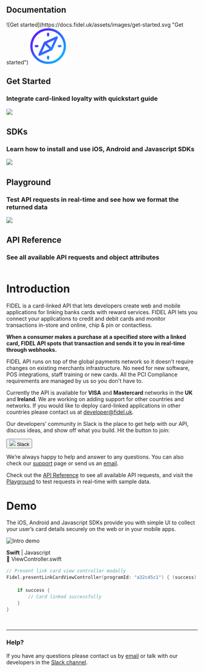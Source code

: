 <h2>Documentation</h2>
<div class="row">
    <div class="column">
        <div class="content">
            ![Get started](https://docs.fidel.uk/assets/images/get-started.svg "Get started")
            <img src="assets/images/get-started.svg"/>
            <h2>Get Started</h2>
            <h3>Integrate card-linked loyalty with quickstart guide</h3>
        </div>
    </div>
    <div class="column">
        <div class="content">
            <img src="https://docs.fidel.uk/assets/images/sdk-box.svg"/>
            <h2>SDKs</h2>
            <h3>Learn how to install and use iOS, Android and Javascript SDKs</h3>
        </div>
    </div>
</div>
<div class="row">
    <div class="column">
        <div class="content">
            <img src="https://docs.fidel.uk/assets/images/playground.svg"/>
            <h2>Playground</h2>
            <h3>Test API requests in real-time and see how we format the returned data</h3>
        </div>
    </div>
    <div class="column">
        <div class="content">
            <img src="https://docs.fidel.uk/assets/images/api-reference.svg"/>
            <h2>API Reference</h2>
            <h3>See all available API requests and object attributes</h3>
        </div>
    </div>
</div>

# Introduction
FIDEL is a card-linked API that lets developers create web and mobile applications for linking banks cards with reward services. FIDEL API lets you connect your applications to credit and debit cards and monitor transactions in-store and online, chip & pin or contactless.

**When a consumer makes a purchase at a specified store with a linked card, FIDEL API spots that transaction and sends it to you in real-time through webhooks.**

FIDEL API runs on top of the global payments network so it doesn't require changes on existing merchants infrastructure. No need for new software, POS integrations, staff training or new cards. All the PCI Compliance requirements are managed by us so you don't have to.

Currently the API is available for **VISA** and **Mastercard** networks in the **UK** and **Ireland**. We are working on adding support for other countries and networks. If you would like to deploy card-linked applications in other countries please contact us at [developer@fidel.uk](mailto:developer@fidel.uk).

Our developers’ community in Slack is the place to get help with our API, discuss ideas, and show off what you build. Hit the button to join:

<button>
  <img src="https://docs.fidel.uk/assets/images/slack-icon.svg" />
  Slack
</button>

We’re always happy to help and answer to any questions. You can also check our [support](fidel.uk) page or send us an [email](mailto:developer@fidel.uk).

Check out the [API Reference](fidel.uk) to see all available API requests, and visit the [Playground](fidel.uk) to test requests in real-time with sample data.

# Demo
The iOS, Android and Javascript SDKs provide you with simple UI to collect your user’s card details securely on the web or in your mobile apps.

![Intro demo](https://docs.fidel.uk/assets/images/intro-demo.png "Intro demo")

**Swift** | Javascript  
📝 ViewController.swift
```swift
// Present link card view controller modally
Fidel.presentLinkCardViewController(programId: "a32c45c1") { (success) -> Void in

    if success {
        // Card linked successfully
    }
}
```
<br/>

___
### Help?
If you have any questions please contact us by [email](fidel.uk) or talk with our developers in the [Slack channel](fidel.uk).

<br/>
